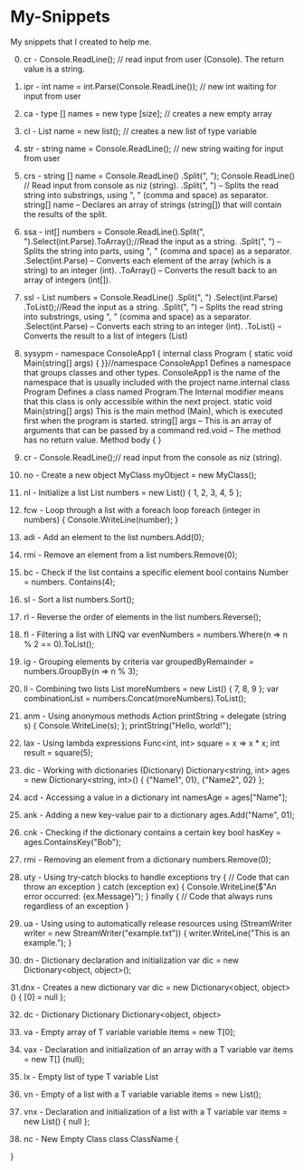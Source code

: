 # My-Snippets
Мy snippets that I created to help me.

0. cr - Console.ReadLine(); // read input from user (Console). The return value is a string.

1. ipr - int name = int.Parse(Console.ReadLine()); // new int waiting for input from user

2. ca - type [] names = new type [size]; // creates a new empty array

3. cl - List name<type> = new list<type>(); // creates a new list of type variable

4. str - string name = Console.ReadLine(); // new string waiting for input from user

5. crs - string [] name = Console.ReadLine() .Split(", "); Console.ReadLine() // Read input from console as niz (string).
.Split(", ") – Splits the read string into substrings, using ", " (comma and space) as separator.
string[] name – Declares an array of strings (string[]) that will contain the results of the split.

6. ssa - int[] numbers = Console.ReadLine().Split(", ").Select(int.Parse).ToArray();//Read the input as a string.
.Split(", ") – Splits the string into parts, using ", " (comma and space) as a separator.
.Select(int.Parse) – Converts each element of the array (which is a string) to an integer (int).
.ToArray() – Converts the result back to an array of integers (int[]).

7. ssl - List<int> numbers = Console.ReadLine() .Split(", ") .Select(int.Parse) .ToList();//Read the input as a string.
.Split(", ") – Splits the read string into substrings, using ", " (comma and space) as a separator.
.Select(int.Parse) – Converts each string to an integer (int).
.ToList() – Converts the result to a list of integers (List<int>)

8. sysypm - namespace ConsoleApp1 { internal class Program { static void Main(string[] args) { }}//namespace ConsoleApp1
Defines a namespace that groups classes and other types. ConsoleApp1 is the name of the namespace that is usually included with the project name.internal class Program Defines a class named Program.The Internal modifier means that this class is only accessible within the next project. static void Main(string[] args) This is the main method (Main), which is executed first when the program is started.
string[] args – This is an array of arguments that can be passed by a command red.void – The method has no return value. Method body { }

9. cr - Console.ReadLine();// read input from the console as niz (string).

10. no - Create a new object
MyClass myObject = new MyClass();

11. nl - Initialize a list
List<int> numbers = new List<int>() { 1, 2, 3, 4, 5 };

12. fcw - Loop through a list with a foreach loop
foreach (integer in numbers)
{
Console.WriteLine(number);
}

13. adi - Add an element to the list
numbers.Add(0);

14. rmi - Remove an element from a list
numbers.Remove(0);

15. bc - Check if the list contains a specific element
bool contains Number = numbers. Contains(4);

16. sl - Sort a list
numbers.Sort();

17. rl - Reverse the order of elements in the list
numbers.Reverse();

18. fl - Filtering a list with LINQ
var evenNumbers = numbers.Where(n => n % 2 == 0).ToList();

19. ig - Grouping elements by criteria
var groupedByRemainder = numbers.GroupBy(n => n % 3);

20. ll - Combining two lists
List<int> moreNumbers = new List<int>() { 7, 8, 9 };
var combinationList = numbers.Concat(moreNumbers).ToList();

21. anm - Using anonymous methods
Action<string> printString = delegate (string s) { Console.WriteLine(s); };
printString("Hello, world!");

22. lax - Using lambda expressions
Func<int, int> square = x => x * x;
int result = square(5);

23. dic - Working with dictionaries (Dictionary)
Dictionary<string, int> ages = new Dictionary<string, int>()
{
{"Name1", 01},
{"Name2", 02}
};
24. acd - Accessing a value in a dictionary
int namesAge = ages["Name"];

25. ank - Adding a new key-value pair to a dictionary
ages.Add("Name", 01);

26. cnk - Checking if the dictionary contains a certain key
bool hasKey = ages.ContainsKey("Bob");

27. rmi - Removing an element from a dictionary
numbers.Remove(0);

28. uty - Using try-catch blocks to handle exceptions
try
{
// Code that can throw an exception
}
catch (exception ex)
{
Console.WriteLine($"An error occurred: {ex.Message}");
}
finally
{
// Code that always runs regardless of an exception
}

29. ua - Using using to automatically release resources
using (StreamWriter writer = new StreamWriter("example.txt"))
{
writer.WriteLine("This is an example.");
}

30. dn - Dictionary declaration and initialization
var dic = new Dictionary<object, object>();

31.dnx - Creates a new dictionary
var dic = new Dictionary<object, object>() { [0] = null };

32. dc - Dictionary Dictionary
Dictionary<object, object>

33. va - Empty array of T variable
variable items = new T[0];

34. vax - Declaration and initialization of an array with a T variable
var items = new T[] {null};

35. lx - Empty list of type T variable
List<T>

36. vn - Empty of a list with a T variable
variable items = new List<T>();

37. vnx - Declaration and initialization of a list with a T variable
var items = new List<T>() { null };

38. nc - New Empty Class
class ClassName
{

}
